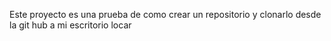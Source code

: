 Este proyecto es una prueba de como crear un repositorio y clonarlo desde la git hub a mi escritorio locar

